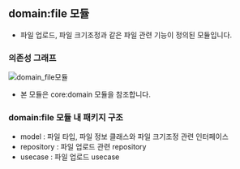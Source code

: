 ## domain:file 모듈
- 파일 업로드, 파일 크기조정과 같은 파일 관련 기능이 정의된 모듈입니다.

### 의존성 그래프
![domain_file모듈](https://github.com/l5x5l/travel_diary/assets/39579912/cb5dbbac-5534-42af-ab3e-21f55c9706e6)
- 본 모듈은 core:domain 모듈을 참조합니다.

### domain:file 모듈 내 패키지 구조
- model : 파일 타입, 파일 정보 클래스와 파일 크기조정 관련 인터페이스
- repository : 파일 업로드 관련 repository
- usecase : 파일 업로드 usecase
